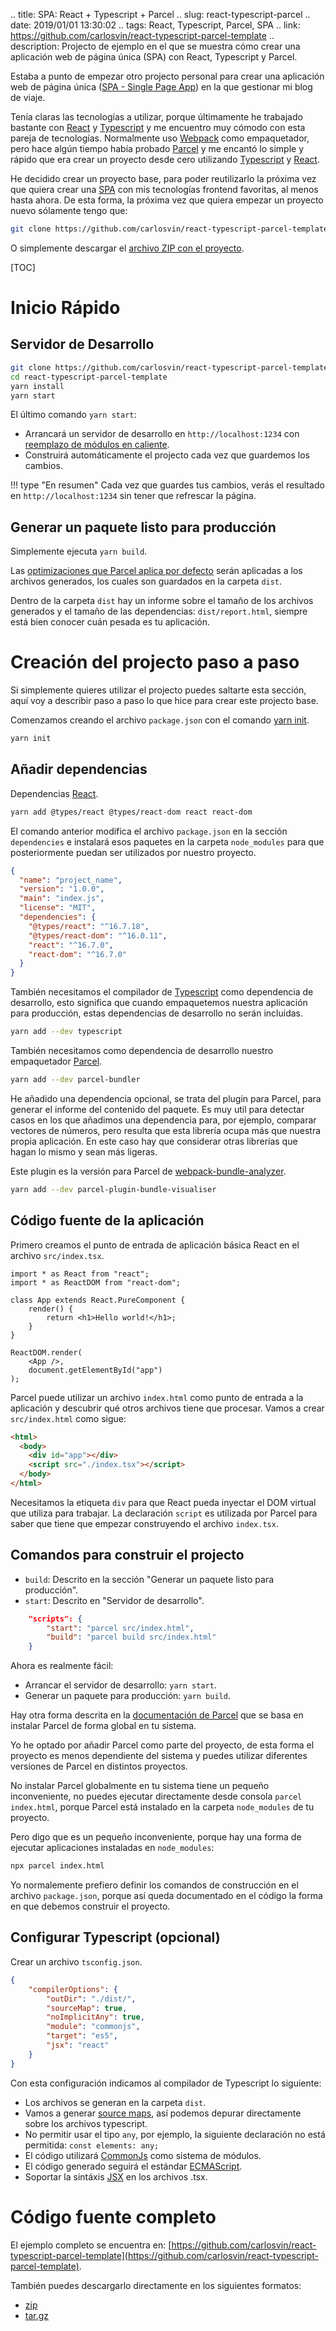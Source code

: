.. title: SPA: React + Typescript + Parcel
.. slug: react-typescript-parcel
.. date: 2019/01/01 13:30:02
.. tags: React, Typescript, Parcel, SPA
.. link: https://github.com/carlosvin/react-typescript-parcel-template
.. description: Projecto de ejemplo en el que se muestra cómo crear una aplicación web de página única (SPA) con React, Typescript y Parcel.

Estaba a punto de empezar otro projecto personal para crear una aplicación web de página única ([SPA - Single Page App](https://es.wikipedia.org/wiki/Single-page_application)) en la que gestionar mi blog de viaje. 

Tenía claras las tecnologías a utilizar, porque últimamente he trabajado bastante con [React](https://reactjs.org) y [Typescript](https://www.typescriptlang.org/) y me encuentro muy cómodo con esta pareja de tecnologías. Normalmente uso [Webpack](https://webpack.js.org/) como empaquetador, pero hace algún tiempo había probado [Parcel](https://parceljs.org) y me encantó lo simple y rápido que era crear un proyecto desde cero utilizando [Typescript](https://www.typescriptlang.org/) y [React](https://reactjs.org). 

He decidido crear un proyecto base, para poder reutilizarlo la próxima vez que quiera crear una [SPA](https://es.wikipedia.org/wiki/Single-page_application) con mis tecnologías frontend favoritas, al menos hasta ahora. De esta forma, la próxima vez que quiera empezar un proyecto nuevo sólamente tengo que:

```bash
git clone https://github.com/carlosvin/react-typescript-parcel-template.git
```
O simplemente descargar el [archivo ZIP con el proyecto](https://github.com/carlosvin/react-typescript-parcel-template/archive/1.0.zip).

[TOC]

# Inicio Rápido

## Servidor de Desarrollo

```bash
git clone https://github.com/carlosvin/react-typescript-parcel-template.git
cd react-typescript-parcel-template
yarn install
yarn start
```
<!--TEASER_END-->

El último comando `yarn start`:

- Arrancará un servidor de desarrollo en `http://localhost:1234` con [reemplazo de módulos en caliente](https://en.parceljs.org/hmr.html).
- Construirá automáticamente el projecto cada vez que guardemos los cambios.

!!! type "En resumen"
    Cada vez que guardes tus cambios, verás el resultado en `http://localhost:1234`  sin tener que refrescar la página.

## Generar un paquete listo para producción

Simplemente ejecuta `yarn build`.

Las [optimizaciones que Parcel aplica por defecto](https://en.parceljs.org/production.html#optimisations) serán aplicadas a los archivos generados, los cuales son guardados en la carpeta `dist`.

Dentro de la carpeta `dist` hay un informe sobre el tamaño de los archivos generados y el tamaño de las dependencias: `dist/report.html`, siempre está bien conocer cuán pesada es tu aplicación.

# Creación del projecto paso a paso
Si simplemente quieres utilizar el projecto puedes saltarte esta sección, aquí voy a describir paso a paso lo que hice para crear este projecto base.

Comenzamos creando el archivo `package.json` con el comando [yarn init](https://yarnpkg.com/lang/en/docs/cli/init/).

```bash
yarn init
```

## Añadir dependencias

Dependencias [React](https://reactjs.org).
```bash
yarn add @types/react @types/react-dom react react-dom
```
El comando anterior modifica el archivo `package.json` en la sección `dependencies` e instalará esos paquetes en la carpeta `node_modules` para que posteriormente puedan ser utilizados por nuestro proyecto.

```json
{
  "name": "project_name",
  "version": "1.0.0",
  "main": "index.js",
  "license": "MIT",
  "dependencies": {
    "@types/react": "^16.7.18",
    "@types/react-dom": "^16.0.11",
    "react": "^16.7.0",
    "react-dom": "^16.7.0"
  }
}
```

También necesitamos el compilador de [Typescript](https://www.typescriptlang.org/) como dependencia de desarrollo, esto significa que cuando empaquetemos nuestra aplicación para producción, estas dependencias de desarrollo no serán incluidas.

```bash
yarn add --dev typescript
```

También necesitamos como dependencia de desarrollo nuestro empaquetador [Parcel](https://parceljs.org/).

```bash
yarn add --dev parcel-bundler
```

He añadido una dependencia opcional, se trata del plugin para Parcel, para generar el informe del contenido del paquete. Es muy util para detectar casos en los que añadimos una dependencia para, por ejemplo, comparar vectores de números, pero resulta que esta librería ocupa más que nuestra propia aplicación. En este caso hay que considerar otras librerías que hagan lo mismo y sean más ligeras.

Este plugin es la versión para Parcel de [webpack-bundle-analyzer](https://github.com/webpack-contrib/webpack-bundle-analyzer).

```bash
yarn add --dev parcel-plugin-bundle-visualiser
```

## Código fuente de la aplicación

Primero creamos el punto de entrada de aplicación básica React en el archivo `src/index.tsx`.

```tsx
import * as React from "react";
import * as ReactDOM from "react-dom";

class App extends React.PureComponent {
    render() {
        return <h1>Hello world!</h1>;
    }
}

ReactDOM.render(
    <App />,
    document.getElementById("app")
);
```

Parcel puede utilizar un archivo `index.html` como punto de entrada a la aplicación y descubrir qué otros archivos tiene que procesar. Vamos a crear `src/index.html` como sigue:

```html
<html>
  <body>
    <div id="app"></div>
    <script src="./index.tsx"></script>
  </body>
</html>
```

Necesitamos la etiqueta `div` para que React pueda inyectar el DOM virtual que utiliza para trabajar. 
La declaración `script` es utilizada por Parcel para saber que tiene que empezar construyendo el archivo `index.tsx`.

## Comandos para construir el projecto
 
- `build`: Descrito en la sección "Generar un paquete listo para producción".
- `start`: Descrito en "Servidor de desarrollo".

```json
    "scripts": {
        "start": "parcel src/index.html",
        "build": "parcel build src/index.html"
    }
```

Ahora es realmente fácil:

 - Arrancar el servidor de desarrollo: `yarn start`.
 - Generar un paquete para producción: `yarn build`.

Hay otra forma descrita en la [documentación de Parcel](https://en.parceljs.org/getting_started.html) que se basa en instalar Parcel de forma global en tu sistema. 

Yo he optado por añadir Parcel como parte del proyecto, de esta forma el proyecto es menos dependiente del sistema y puedes utilizar diferentes versiones de Parcel en distintos proyectos.

No instalar Parcel globalmente en tu sistema tiene un pequeño inconveniente, no puedes ejecutar directamente desde consola `parcel index.html`, porque Parcel está instalado en la carpeta `node_modules` de tu proyecto.

Pero digo que es un pequeño inconveniente, porque hay una forma de ejecutar aplicaciones instaladas en `node_modules`: 

```bash
npx parcel index.html
```

Yo normalemente prefiero definir los comandos de construcción en el archivo `package.json`, porque así queda documentado en el código la forma en que debemos  construir el proyecto.

## Configurar Typescript (opcional)
Crear un archivo `tsconfig.json`.

```json
{
    "compilerOptions": {
        "outDir": "./dist/",
        "sourceMap": true,
        "noImplicitAny": true,
        "module": "commonjs",
        "target": "es5",
        "jsx": "react"
    }
}
```

Con esta configuración indicamos al compilador de Typescript lo siguiente:
 
- Los archivos se generan en la carpeta `dist`.
- Vamos a generar [source maps](https://developer.mozilla.org/en-US/docs/Tools/Debugger/How_to/Use_a_source_map), así podemos depurar directamente sobre los archivos typescript.
- No permitir usar el tipo `any`, por ejemplo, la siguiente declaración no está permitida: `const elements: any;`
- El código utilizará [CommonJs](https://requirejs.org/docs/commonjs.html) como sistema de módulos.
- El código generado seguirá el estándar [ECMAScript](https://es.wikipedia.org/wiki/ECMAScript).
- Soportar la sintáxis [JSX](https://www.typescriptlang.org/docs/handbook/jsx.html) en los archivos .tsx.

# Código fuente completo

El ejemplo completo se encuentra en: [https://github.com/carlosvin/react-typescript-parcel-template](https://github.com/carlosvin/react-typescript-parcel-template).

También puedes descargarlo directamente en los siguientes formatos:

 - [zip](https://github.com/carlosvin/react-typescript-parcel-template/archive/1.0.zip)
 - [tar.gz](https://github.com/carlosvin/react-typescript-parcel-template/archive/1.0.tar.gz)
